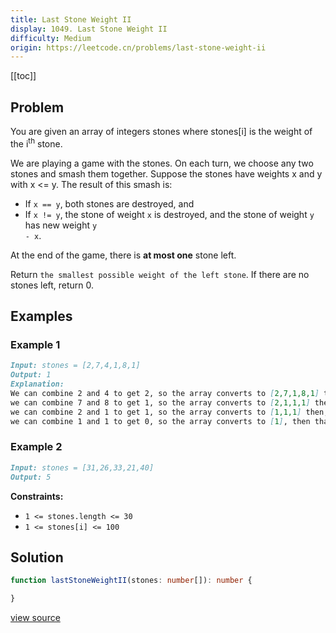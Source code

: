 ```yaml
---
title: Last Stone Weight II
display: 1049. Last Stone Weight II
difficulty: Medium
origin: https://leetcode.cn/problems/last-stone-weight-ii
---
```


[[toc]]

## Problem

You are given an array of integers stones where stones[i] is the weight of the i<sup>th</sup> stone.

We are playing a game with the stones. On each turn, we choose any two stones and smash them together. Suppose the stones have weights x and y with x &lt;= y. The result of this smash is:

- If <code>x == y</code>, both stones are destroyed, and
- If <code>x != y</code>, the stone of weight <code>x</code> is destroyed, and the stone of weight <code>y</code> has new weight <code>y - x</code>.

At the end of the game, there is **at most one** stone left.

Return `the smallest possible weight of the left stone`. If there are no stones left, return 0.

## Examples

### Example 1

```md
Input: stones = [2,7,4,1,8,1]
Output: 1
Explanation:
We can combine 2 and 4 to get 2, so the array converts to [2,7,1,8,1] then,
we can combine 7 and 8 to get 1, so the array converts to [2,1,1,1] then,
we can combine 2 and 1 to get 1, so the array converts to [1,1,1] then,
we can combine 1 and 1 to get 0, so the array converts to [1], then that's the optimal value.
```

### Example 2

```md
Input: stones = [31,26,33,21,40]
Output: 5
```

**Constraints:**

- <code>1 &lt;= stones.length &lt;= 30</code>
- <code>1 &lt;= stones[i] &lt;= 100</code>

## Solution

```ts
function lastStoneWeightII(stones: number[]): number {

}
```

[view source](https://leetcode.cn/problems/last-stone-weight-ii)

